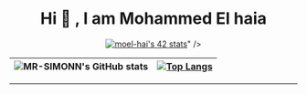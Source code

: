 <h1 align="center">  Hi 👋 , I am Mohammed El haia</h1>
<div align="center">
  <a href="<a href="https://github.com/oakoudad/badge42"><img src="https://badge.mediaplus.ma/greenbinary/moel-hai" alt="moel-hai's 42 stats" /></a>" /></a>
  
| ![MR-SIMONN's GitHub stats](https://github-readme-stats.vercel.app/api?username=MR-SIMONN&show_icons=true&theme=jolly) | [![Top Langs](https://github-readme-stats.vercel.app/api/top-langs/?username=MR-SIMONN&theme=jolly)](https://github.com/About-Me/github-readme-stats) |
  |:-:|:-:|

  ---
  
